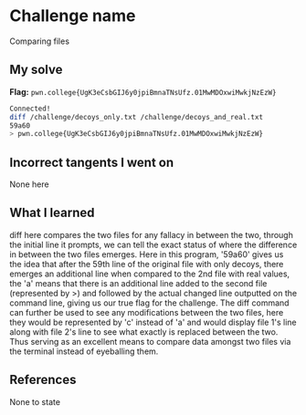 # Challenge name
Comparing files

## My solve
**Flag:** `pwn.college{UgK3eCsbGIJ6y0jpiBmnaTNsUfz.01MwMDOxwiMwkjNzEzW}`

```bash
Connected!
diff /challenge/decoys_only.txt /challenge/decoys_and_real.txt
59a60
> pwn.college{UgK3eCsbGIJ6y0jpiBmnaTNsUfz.01MwMDOxwiMwkjNzEzW}
```

## Incorrect tangents I went on
None here

## What I learned
diff here compares the two files for any fallacy in between the two, through the initial line it prompts, we can tell the exact status of where the difference in between the two files emerges. Here in this program, '59a60' gives us the idea that after the 59th line of the original file with only decoys, there emerges an additional line when compared to the 2nd file with real values, the 'a' means that there is an additional line added to the second file (represented by >) and followed by the actual changed line outputted on the command line, giving us our true flag for the challenge. The diff command can further be used to see any modifications between the two files, here they would be represented by 'c' instead of 'a' and would display file 1's line along with file 2's line to see what exactly is replaced between the two. Thus serving as an excellent means to compare data amongst two files via the terminal instead of eyeballing them. 

## References
None to state
